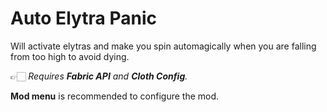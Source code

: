# Auto Elytra Panic

Will activate elytras and make you spin automagically when you are falling from too high to avoid dying.

👉🏻 *Requires **Fabric API** and **Cloth Config**.*

**Mod menu** is recommended to configure the mod.
